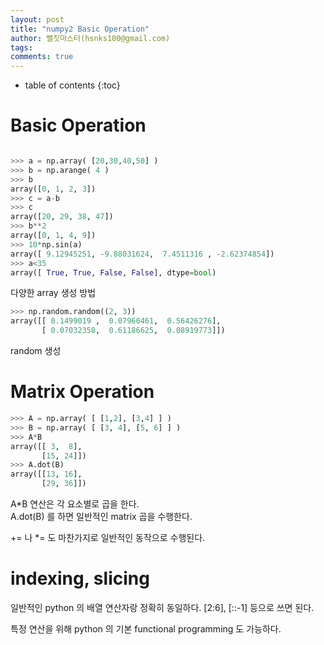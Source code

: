 ```yaml
---
layout: post
title: "numpy2 Basic Operation"
author: 뻘짓마스터(hsnks100@gmail.com)
tags: 
comments: true
---
```


* table of contents
{:toc}

# Basic Operation

``` python

>>> a = np.array( [20,30,40,50] )
>>> b = np.arange( 4 )
>>> b
array([0, 1, 2, 3])
>>> c = a-b
>>> c
array([20, 29, 38, 47])
>>> b**2
array([0, 1, 4, 9])
>>> 10*np.sin(a)
array([ 9.12945251, -9.88031624,  7.4511316 , -2.62374854])
>>> a<35
array([ True, True, False, False], dtype=bool)
```

다양한 array 생성 방법

``` python
>>> np.random.random((2, 3))
array([[ 0.1499019 ,  0.07960461,  0.56426276],
       [ 0.07032358,  0.61186625,  0.08919773]])
```
random 생성


# Matrix Operation


``` python
>>> A = np.array( [ [1,2], [3,4] ] )
>>> B = np.array( [ [3, 4], [5, 6] ] )
>>> A*B
array([[ 3,  8],
       [15, 24]])
>>> A.dot(B)
array([[13, 16],
       [29, 36]])

```

A*B 연산은 각 요소별로 곱을 한다.  
A.dot(B) 를 하면 일반적인 matrix 곱을 수행한다.  

+= 나 *= 도 마찬가지로 일반적인 동작으로 수행된다.


# indexing, slicing

일반적인 python 의 배열 연산자랑 정확히 동일하다. [2:6], [::-1] 등으로 쓰면 된다.

특정 연산을 위해 python 의 기본 functional programming 도 가능하다. 










